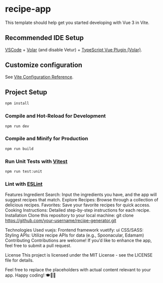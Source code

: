 # recipe-app

This template should help get you started developing with Vue 3 in Vite.

## Recommended IDE Setup

[VSCode](https://code.visualstudio.com/) + [Volar](https://marketplace.visualstudio.com/items?itemName=Vue.volar) (and disable Vetur) + [TypeScript Vue Plugin (Volar)](https://marketplace.visualstudio.com/items?itemName=Vue.vscode-typescript-vue-plugin).

## Customize configuration

See [Vite Configuration Reference](https://vitejs.dev/config/).

## Project Setup

```sh
npm install
```

### Compile and Hot-Reload for Development

```sh
npm run dev
```

### Compile and Minify for Production

```sh
npm run build
```

### Run Unit Tests with [Vitest](https://vitest.dev/)

```sh
npm run test:unit
```

### Lint with [ESLint](https://eslint.org/)

Features
Ingredient Search: Input the ingredients you have, and the app will suggest recipes that match.
Explore Recipes: Browse through a collection of delicious recipes.
Favorites: Save your favorite recipes for quick access.
Cooking Instructions: Detailed step-by-step instructions for each recipe.
Installation
Clone this repository to your local machine:
git clone https://github.com/your-username/recipe-generator.git

Technologies Used
vuejs: Frontend framework
vuetify: ui
CSS/SASS: Styling
APIs: Utilize recipe APIs for data (e.g., Spoonacular, Edamam)
Contributing
Contributions are welcome! If you’d like to enhance the app, feel free to submit a pull request.

License
This project is licensed under the MIT License - see the LICENSE file for details.

Feel free to replace the placeholders with actual content relevant to your app. Happy coding! 🍽️👨‍🍳
